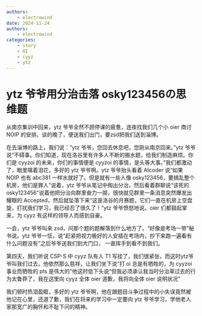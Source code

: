 ```yaml
---
authors: 
    - electrowind
date: 2024-11-24
authors: 
    - electrowind
categories:
    - story
    - OI
    - cyyz
    - ytz
---
```



# ytz 爷爷用分治击落 osky123456の思维题

从南京集训中回来，ytz 爷爷全然不顾停课的疲惫，连夜找我们几个小 oier 商讨 NOIP 的安排。谈的晚了，便送我们出门，要zsd把我们送到淄博。

在去淄博的路上，我们说：“ytz 爷爷，您回去休息吧，您刚从南京回来。”ytz 爷爷说“不碍事。你们知道，现在洛谷里有许多人不断的搬水题，给我们制造麻烦。你们是 cyyzoi 的未来，你们的事情便是 cyyzoi 的事情，是头等大事。”我们都激动了，眼里噙着泪花，多好的 ytz 爷爷啊。ytz 爷爷抬头看着 Atcoder 说“如果 NOIP 也有 abc381 一样水就好了。但是就有一些人像 osky123456，要搞乱整个机房，他们是罪人”说着，ytz 爷爷从笔记中掏出分治，然后看着群聊说“该死的 osky123456”说着他把分治向群里奋力一掷，很快就见群里一条消息突然爆发出耀眼的 Accepted，然后就坠落下来“这是洛谷的月赛题，它们一直在机房上空盘旋，打扰我们学习，我已经忍了很久了！”ytz 爷爷愤怒地说。oier 们都鼓起掌来，为 cyyz 有这样的领导人而感到自豪。

一会，ytz 爷爷叫来 zsd，问那个题的题解落到什么地方了。“好像是考场一带”秘书说。ytz 爷爷一怔，说“赶紧把视力极好的人安插在考场内，抄下来跑一遍看有什么问题没有”之后爷爷送我们到大门口， 一直挥手到看不到我们。

第四天，我们听说 CSP-S 中 cyyz 队有人 T1 写挂了，我们很紧张，而这时ytz爷爷叫我们过去，他依然那么慈祥，让我们坐下说“打 oi 总是有牺牲的，为 cyyzoi 事业而牺牲的 pts 是伟大的”他这时低下头说“但我必须承认我当时分治草过去的行为太鲁莽了，我在这里向 cyyz 全体 oier 道歉，我将向全体 oier 说明状况”

我们顿时热泪盈眶，多好的 ytz 爷爷啊，他在跟题目斗争过程中的小失误竟然被他记在心里，还道了歉，我们在将来的学习中一定要向 ytz 爷爷学习，学他老人家那宽广的胸怀和不耻下问的精神。